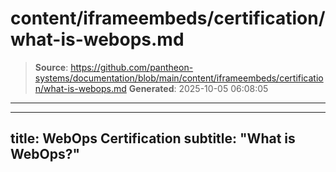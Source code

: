 # content/iframeembeds/certification/what-is-webops.md

> **Source**: https://github.com/pantheon-systems/documentation/blob/main/content/iframeembeds/certification/what-is-webops.md
> **Generated**: 2025-10-05 06:08:05

---

---
title: WebOps Certification
subtitle: "What is WebOps?"
---

<Partial file="certification-guide/what-is-webops.md" />
